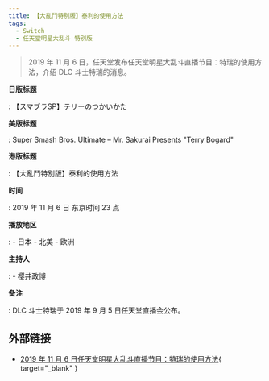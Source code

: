 ```yaml
---
title: 【大亂鬥特別版】泰利的使用方法
tags:
  - Switch
  - 任天堂明星大乱斗 特别版
---
```


> 2019 年 11 月 6 日，任天堂发布任天堂明星大乱斗直播节目：特瑞的使用方法，介绍 DLC 斗士特瑞的消息。

**日版标题**

:   【スマブラSP】テリーのつかいかた

**美版标题**

:   Super Smash Bros. Ultimate – Mr. Sakurai Presents "Terry Bogard"

**港版标题**

:   【大亂鬥特別版】泰利的使用方法

**时间**

:   2019 年 11 月 6 日 东京时间 23 点

**播放地区**

:   - 日本
    - 北美
    - 欧洲

**主持人**

:   - 樱井政博

**备注**

:   DLC 斗士特瑞于 2019 年 9 月 5 日任天堂直播会公布。

## 外部链接

- [2019 年 11 月 6 日任天堂明星大乱斗直播节目：特瑞的使用方法](https://www.bilibili.com/video/BV1Wf4y1E7tp/){ target="_blank" }
